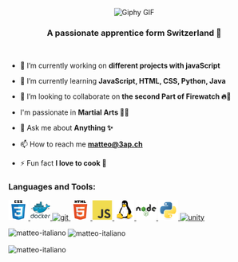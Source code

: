 <p align="center">
  <img src="https://media.giphy.com/media/n7L6PvaX1jkwGAEYOw/giphy.gif" width="480" height="269" alt="Giphy GIF" />
</p>

<h3 align="center">A passionate apprentice form Switzerland 📍</h3>

<p align="left"> <a href="https://twitter.com/" target="blank"><img src="https://img.shields.io/twitter/follow/?logo=twitter&style=for-the-badge" alt="" /></a> </p>

- 🔭 I’m currently working on **different projects with javaScript**

- 🌱 I’m currently learning **JavaScript, HTML, CSS, Python, Java**

- 👯 I’m looking to collaborate on **the second Part of Firewatch 🔥🌲**

- I'm passionate in **Martial Arts 🥋🐼**

- 💬 Ask me about **Anything ✨**

- 📫 How to reach me **matteo@3ap.ch**

- ⚡ Fun fact **I love to cook 🍜**


<p align="left">
</p>

<h3 align="left">Languages and Tools:</h3>
<p align="left"> <a href="https://www.w3schools.com/css/" target="_blank" rel="noreferrer"> <img src="https://raw.githubusercontent.com/devicons/devicon/master/icons/css3/css3-original-wordmark.svg" alt="css3" width="40" height="40"/> </a> <a href="https://www.docker.com/" target="_blank" rel="noreferrer"> <img src="https://raw.githubusercontent.com/devicons/devicon/master/icons/docker/docker-original-wordmark.svg" alt="docker" width="40" height="40"/> </a> <a href="https://git-scm.com/" target="_blank" rel="noreferrer"> <img src="https://www.vectorlogo.zone/logos/git-scm/git-scm-icon.svg" alt="git" width="40" height="40"/> </a> <a href="https://www.w3.org/html/" target="_blank" rel="noreferrer"> <img src="https://raw.githubusercontent.com/devicons/devicon/master/icons/html5/html5-original-wordmark.svg" alt="html5" width="40" height="40"/> </a> <a href="https://developer.mozilla.org/en-US/docs/Web/JavaScript" target="_blank" rel="noreferrer"> <img src="https://raw.githubusercontent.com/devicons/devicon/master/icons/javascript/javascript-original.svg" alt="javascript" width="40" height="40"/> </a> <a href="https://www.linux.org/" target="_blank" rel="noreferrer"> <img src="https://raw.githubusercontent.com/devicons/devicon/master/icons/linux/linux-original.svg" alt="linux" width="40" height="40"/> </a> <a href="https://nodejs.org" target="_blank" rel="noreferrer"> <img src="https://raw.githubusercontent.com/devicons/devicon/master/icons/nodejs/nodejs-original-wordmark.svg" alt="nodejs" width="40" height="40"/> </a> <a href="https://www.python.org" target="_blank" rel="noreferrer"> <img src="https://raw.githubusercontent.com/devicons/devicon/master/icons/python/python-original.svg" alt="python" width="40" height="40"/> </a> <a href="https://unity.com/" target="_blank" rel="noreferrer"> <img src="https://www.vectorlogo.zone/logos/unity3d/unity3d-icon.svg" alt="unity" width="40" height="40"/> </a> </p>

<p><img align="left" src="https://github-readme-stats.vercel.app/api/top-langs?username=matteo-italiano&show_icons=true&locale=en&layout=compact" alt="matteo-italiano" /></p>

<p>&nbsp;<img align="center" src="https://github-readme-stats.vercel.app/api?username=matteo-italiano&show_icons=true&locale=en" alt="matteo-italiano" /></p>

<p><img align="center" src="https://github-readme-streak-stats.herokuapp.com/?user=matteo-italiano&" alt="matteo-italiano" /></p>
